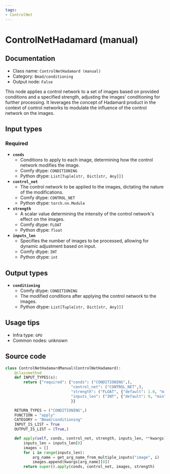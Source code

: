 ```yaml
---
tags:
- ControlNet
---
```


# ControlNetHadamard (manual)
## Documentation
- Class name: `ControlNetHadamard (manual)`
- Category: `Bmad/conditioning`
- Output node: `False`

This node applies a control network to a set of images based on provided conditions and a specified strength, adjusting the images' conditioning for further processing. It leverages the concept of Hadamard product in the context of control networks to modulate the influence of the control network on the images.
## Input types
### Required
- **`conds`**
    - Conditions to apply to each image, determining how the control network modifies the image.
    - Comfy dtype: `CONDITIONING`
    - Python dtype: `List[Tuple[str, Dict[str, Any]]]`
- **`control_net`**
    - The control network to be applied to the images, dictating the nature of the modifications.
    - Comfy dtype: `CONTROL_NET`
    - Python dtype: `torch.nn.Module`
- **`strength`**
    - A scalar value determining the intensity of the control network's effect on the images.
    - Comfy dtype: `FLOAT`
    - Python dtype: `float`
- **`inputs_len`**
    - Specifies the number of images to be processed, allowing for dynamic adjustment based on input.
    - Comfy dtype: `INT`
    - Python dtype: `int`
## Output types
- **`conditioning`**
    - Comfy dtype: `CONDITIONING`
    - The modified conditions after applying the control network to the images.
    - Python dtype: `List[Tuple[str, Dict[str, Any]]]`
## Usage tips
- Infra type: `GPU`
- Common nodes: unknown


## Source code
```python
class ControlNetHadamardManual(ControlNetHadamard):
    @classmethod
    def INPUT_TYPES(s):
        return {"required": {"conds": ("CONDITIONING",),
                             "control_net": ("CONTROL_NET",),
                             "strength": ("FLOAT", {"default": 1.0, "min": 0.0, "max": 10.0, "step": 0.01}),
                             "inputs_len": ("INT", {"default": 9, "min": 0, "max": 32})
                             }}

    RETURN_TYPES = ("CONDITIONING",)
    FUNCTION = "apply"
    CATEGORY = "Bmad/conditioning"
    INPUT_IS_LIST = True
    OUTPUT_IS_LIST = (True,)

    def apply(self, conds, control_net, strength, inputs_len, **kwargs):
        inputs_len = inputs_len[0]
        images = []
        for i in range(inputs_len):
            arg_name = get_arg_name_from_multiple_inputs("image", i)
            images.append(kwargs[arg_name][0])
        return super().apply(conds, control_net, images, strength)

```
